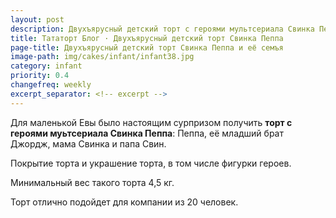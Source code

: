 ```yaml
---
layout: post
description: Двухъярусный детский торт с героями мультсериала Свинка Пеппа для девочки на день рождения
title: Тататорт Блог · Двухъярусный детский торт Свинка Пеппа
page-title: Двухъярусный детский торт Свинка Пеппа и её семъя 
image-path: img/cakes/infant/infant38.jpg
category: infant
priority: 0.4
changefreq: weekly
excerpt_separator: <!-- excerpt -->
---
```

Для маленькой Евы было настоящим сурпризом получить **торт с героями муьтсериала Свинка Пеппа**: Пеппа, её младший брат Джордж, мама Свинка и папа Свин.

<!-- excerpt -->

Покрытие торта и украшение торта, в том числе фигурки героев. 

Минимальный вес такого торта 4,5 кг.  

Торт отлично подойдет для компании из 20 человек. 